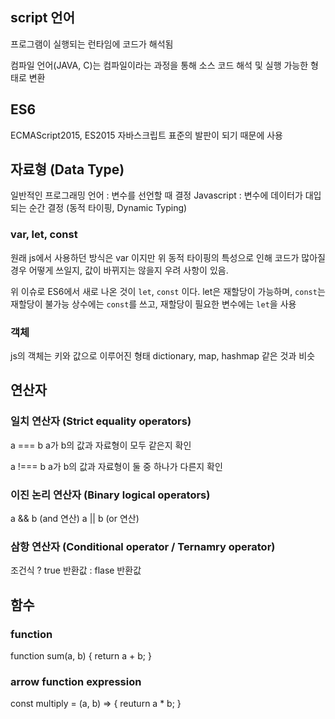 ## script 언어
프로그램이 실행되는 런타임에 코드가 해석됨

컴파일 언어(JAVA, C)는 컴파일이라는 과정을 통해 소스 코드 해석 및 실행 가능한 형태로 변환

## ES6
ECMAScript2015, ES2015
자바스크립트 표준의 발판이 되기 때문에 사용

## 자료형 (Data Type)
일반적인 프로그래밍 언어 : 변수를 선언할 때 결정
Javascript : 변수에 데이터가 대입되는 순간 결정 (동적 타이핑, Dynamic Typing)

### var, let, const
원래 js에서 사용하던 방식은 var 이지만 위 동적 타이핑의 특성으로 인해
코드가 많아질 경우 어떻게 쓰일지, 값이 바뀌지는 않을지 우려 사항이 있음.

위 이슈로 ES6에서 새로 나온 것이 `let`, `const` 이다.
let은 재할당이 가능하며, `const`는 재할당이 불가능
상수에는 `const`를 쓰고, 재할당이 필요한 변수에는 `let`을 사용

### 객체
js의 객체는 키와 값으로 이루어진 형태
dictionary, map, hashmap 같은 것과 비슷

## 연산자

### 일치 연산자 (Strict equality operators)
a === b
a가 b의 값과 자료형이 모두 같은지 확인

a !=== b
a가 b의 값과 자료형이 둘 중 하나가 다른지 확인

### 이진 논리 연산자 (Binary logical operators)
a && b (and 연산)
a || b (or 연산)

### 삼항 연산자 (Conditional operator / Ternamry operator)
조건식 ? true 반환값 : flase 반환값

## 함수
### function
function sum(a, b) {
  return a + b;
}

### arrow function expression
const multiply = (a, b) => {
    reuturn a * b;
}
